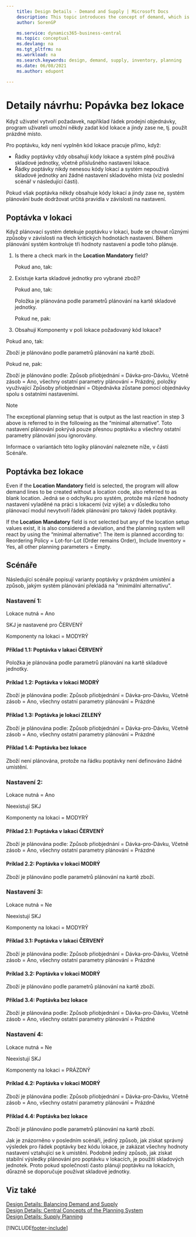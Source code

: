 ```yaml
---
    title: Design Details - Demand and Supply | Microsoft Docs
    description: This topic introduces the concept of demand, which is the common term used for any kind of gross demand, such as a sales order and component need from a production order.
    author: SorenGP

    ms.service: dynamics365-business-central
    ms.topic: conceptual
    ms.devlang: na
    ms.tgt_pltfrm: na
    ms.workload: na
    ms.search.keywords: design, demand, supply, inventory, planning
    ms.date: 06/08/2021
    ms.author: edupont

---
```

# Detaily návrhu: Popávka bez lokace
Když uživatel vytvoří požadavek, například řádek prodejní objednávky, program uživateli umožní někdy zadat kód lokace a jindy zase ne, tj. použít prázdné místo.

Pro poptávku, kdy není vyplněn kód lokace pracuje přímo, když:

- Řádky poptávky vždy obsahují kódy lokace a systém plně používá skladové jednotky, včetně příslušného nastavení lokace.
- Řádky poptávky nikdy nenesou kódy lokací a systém nepoužívá skladové jednotky ani žádné nastavení skladového místa (viz poslední scénář v následující části).

Pokud však poptávka někdy obsahuje kódy lokací a jindy zase ne, systém plánování bude dodržovat určitá pravidla v závislosti na nastavení.

## Poptávka v lokaci
Když plánovací systém detekuje poptávku v lokaci, bude se chovat různými způsoby v závislosti na třech kritických hodnotách nastavení. Během plánování systém kontroluje tři hodnoty nastavení a podle toho plánuje.

1. Is there a check mark in the **Location Mandatory** field?

   Pokud ano, tak:

2. Existuje karta skladové jednotky pro vybrané zboží?

   Pokud ano, tak:

   Položka je plánována podle parametrů plánování na kartě skladové jednotky.

   Pokud ne, pak:

3. Obsahují Komponenty v poli lokace požadovaný kód lokace?

Pokud ano, tak:

Zboží je plánováno podle parametrů plánování na kartě zboží.

Pokud ne, pak:

Zboží je plánováno podle: Způsob přiobjednání = Dávka-pro-Dávku, Včetně zásob = Ano, všechny ostatní parametry plánování = Prázdný, položky využívající Způsoby přiobjednání = Objednávka zůstane pomocí objednávky spolu s ostatními nastaveními.

> [!NOTE]
> The exceptional planning setup that is output as the last reaction in step 3 above is referred to in the following as the “minimal alternative”. Toto nastavení plánování pokrývá pouze přesnou poptávku a všechny ostatní parametry plánování jsou ignorovány.

Informace o variantách této logiky plánování naleznete níže, v části Scénáře.

## Poptávka bez lokace
Even if the **Location Mandatory** field is selected, the program will allow demand lines to be created without a location code, also referred to as blank location. Jedná se o odchylku pro systém, protože má různé hodnoty nastavení vyladěné na práci s lokacemi (viz výše) a v důsledku toho plánovací modul nevytvoří řádek plánování pro takový řádek poptávky.

If the **Location Mandatory** field is not selected but any of the location setup values exist, it is also considered a deviation, and the planning system will react by using the “minimal alternative”: The item is planned according to: Reordering Policy = Lot-for-Lot (Order remains Order), Include Inventory = Yes, all other planning parameters = Empty.

## Scénáře
Následující scénáře popisují varianty poptávky v prázdném umístění a způsob, jakým systém plánování překládá na "minimální alternativu".

### Nastavení 1:
Lokace nutná = Ano

SKJ je nastavené pro ČERVENÝ

Komponenty na lokaci = MODYRÝ

#### Příklad 1.1: Poptávka v lakaci ČERVENÝ
Položka je plánována podle parametrů plánování na kartě skladové jednotky.

#### Príklad 1.2: Poptávka v lokaci MODRÝ
Zboží je plánována podle: Způsob přiobjednání = Dávka-pro-Dávku, Včetně zásob = Ano, všechny ostatní parametry plánování = Prázdné

#### Příklad 1.3: Poptávka je lokaci ZELENÝ
Zboží je plánována podle: Způsob přiobjednání = Dávka-pro-Dávku, Včetně zásob = Ano, všechny ostatní parametry plánování = Prázdné

#### Příklad 1.4: Poptávka bez lokace
Zboží není plánována, protože na řádku poptávky není definováno žádné umístění.

### Nastavení 2:
Lokace nutná = Ano

Neexistují SKJ

Komponenty na lokaci = MODYRÝ

#### Příklad 2.1: Poptávka v lakaci ČERVENÝ
Zboží je plánována podle: Způsob přiobjednání = Dávka-pro-Dávku, Včetně zásob = Ano, všechny ostatní parametry plánování = Prázdné

#### Príklad 2.2: Poptávka v lokaci MODRÝ
Zboží je plánováno podle parametrů plánování na kartě zboží.

### Nastavení 3:
Lokace nutná = Ne

Neexistují SKJ

Komponenty na lokaci = MODYRÝ

#### Příklad 3.1: Poptávka v lakaci ČERVENÝ
Zboží je plánována podle: Způsob přiobjednání = Dávka-pro-Dávku, Včetně zásob = Ano, všechny ostatní parametry plánování = Prázdné

#### Príklad 3.2: Poptávka v lokaci MODRÝ
Zboží je plánováno podle parametrů plánování na kartě zboží.

#### Příklad 3.4: Poptávka bez lokace
Zboží je plánována podle: Způsob přiobjednání = Dávka-pro-Dávku, Včetně zásob = Ano, všechny ostatní parametry plánování = Prázdné

### Nastavení 4:
Lokace nutná = Ne

Neexistují SKJ

Komponenty na lokaci = PRÁZDNÝ

#### Príklad 4.2: Poptávka v lokaci MODRÝ
Zboží je plánována podle: Způsob přiobjednání = Dávka-pro-Dávku, Včetně zásob = Ano, všechny ostatní parametry plánování = Prázdné

#### Příklad 4.4: Poptávka bez lokace
Zboží je plánováno podle parametrů plánování na kartě zboží.

Jak je znázorněno v posledním scénáři, jediný způsob, jak získat správný výsledek pro řádek poptávky bez kódu lokace, je zakázat všechny hodnoty nastavení vztahující se k umístění. Podobně jediný způsob, jak získat stabilní výsledky plánování pro poptávku v lokacích, je použití skladových jednotek. Proto pokud společnosti často plánují poptávku na lokacích, důrazně se doporučuje používat skladové jednotky.

## Viz také
[Design Details: Balancing Demand and Supply](design-details-balancing-demand-and-supply.md)   
[Design Details: Central Concepts of the Planning System](design-details-central-concepts-of-the-planning-system.md)   
[Design Details: Supply Planning](design-details-supply-planning.md)


[!INCLUDE[footer-include](includes/footer-banner.md)]